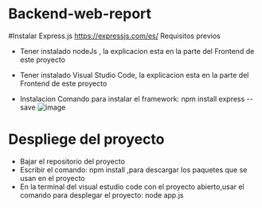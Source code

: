 # Backend-web-report

#Instalar Express.js  https://expressjs.com/es/
Requisitos previos 
- Tener instalado nodeJs , la explicacion esta en la parte del Frontend de este proyecto
- Tener instalado Visual Studio Code, la explicacion esta en la parte del Frontend de este proyecto


- Instalacion
Comando para instalar el framework:  npm install express --save
![image](https://user-images.githubusercontent.com/70036764/163657844-2fdc2b52-d8c4-4856-8249-b796cd743707.png)



# Despliege del proyecto
- Bajar el repositorio del proyecto
- Escribir el comando:  npm install ,para descargar los paquetes que se usan en el proyecto 
- En la terminal del visual estudio code con el proyecto abierto,usar el comando para desplegar el proyecto:  node app.js
